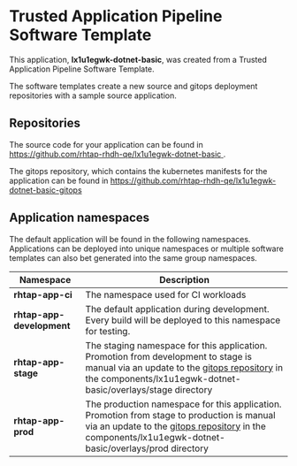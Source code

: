 # Trusted Application Pipeline Software Template

This application, **lx1u1egwk-dotnet-basic**, was created from a Trusted Application Pipeline Software Template.

The software templates create a new source and gitops deployment repositories with a sample source application. 

## Repositories

The source code for your application can be found in [https://github.com/rhtap-rhdh-qe/lx1u1egwk-dotnet-basic ](https://github.com/rhtap-rhdh-qe/lx1u1egwk-dotnet-basic ).
 
The gitops repository, which contains the kubernetes manifests for the application can be found in 
[https://github.com/rhtap-rhdh-qe/lx1u1egwk-dotnet-basic-gitops ](https://github.com/rhtap-rhdh-qe/lx1u1egwk-dotnet-basic-gitops ) 

## Application namespaces 

The default application will be found in the following namespaces. Applications can be deployed into unique namespaces or multiple software templates can also bet generated into the same group namespaces.  

|  Namespace   |  Description   |  
| -------- | -------- |
| **rhtap-app-ci** | The namespace used for CI workloads |
| **rhtap-app-development** | The default application during development. Every build will be deployed to this namespace for testing. |
| **rhtap-app-stage** | The staging namespace for this application. Promotion from development to stage is manual via an update to the [gitops repository](https://github.com/rhtap-rhdh-qe/lx1u1egwk-dotnet-basic-gitops ) in the components/lx1u1egwk-dotnet-basic/overlays/stage directory |
| **rhtap-app-prod** | The production namespace for this application. Promotion from stage to production is manual via an update to the [gitops repository](https://github.com/rhtap-rhdh-qe/lx1u1egwk-dotnet-basic-gitops ) in the components/lx1u1egwk-dotnet-basic/overlays/prod directory |